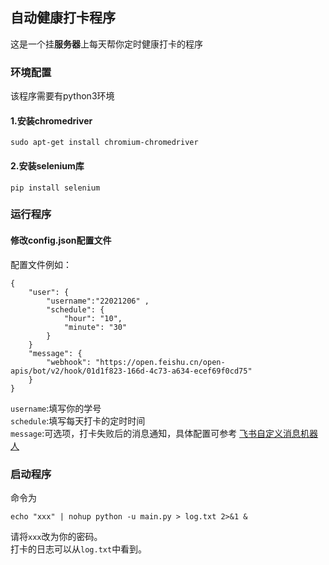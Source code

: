 ## 自动健康打卡程序
这是一个挂**服务器**上每天帮你定时健康打卡的程序

### 环境配置
该程序需要有python3环境
#### 1.安装chromedriver
```
sudo apt-get install chromium-chromedriver
```

#### 2.安装selenium库
```
pip install selenium
```

### 运行程序

#### 修改config.json配置文件
配置文件例如：
```
{
    "user": {   
        "username":"22021206" , 
        "schedule": {
            "hour": "10",
            "minute": "30"
        }
    }
    "message": {
        "webhook": "https://open.feishu.cn/open-apis/bot/v2/hook/01d1f823-166d-4c73-a634-ecef69f0cd75"
    }
}
```
`username`:填写你的学号  
`schedule`:填写每天打卡的定时时间  
`message`:可选项，打卡失败后的消息通知，具体配置可参考 [飞书自定义消息机器人](https://open.feishu.cn/document/ukTMukTMukTM/ucTM5YjL3ETO24yNxkjN)

### 启动程序
命令为
```
echo "xxx" | nohup python -u main.py > log.txt 2>&1 &
```
请将`xxx`改为你的密码。  
打卡的日志可以从`log.txt`中看到。
